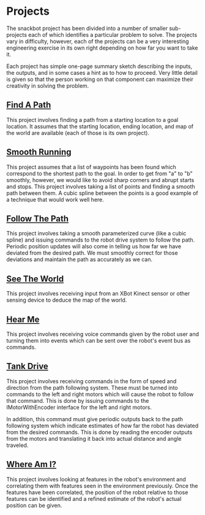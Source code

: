 # Projects

The snackbot project has been divided into a number of smaller sub-projects
each of which identifies a particular problem to solve.  The projects vary in
difficulty, however, each of the projects can be a very interesting engineering
exercise in its own right depending on how far you want to take it.

Each project has simple one-page summary sketch describing the inputs, the
outputs, and in some cases a hint as to how to proceed.  Very little detail is
given so that the person working on that component can maximize their
creativity in solving the problem.

## [Find A Path](project-find-a-path.html)

This project involves finding a path from a starting location to a goal
location.  It assumes that the starting location, ending location, and map
of the world are available (each of those is its own project).

## [Smooth Running](project-smooth-running.html)

This project assumes that a list of waypoints has been found which correspond to
the shortest path to the goal.  In order to get from "a" to "b" smoothly,
however, we would like to avoid sharp corners and abrupt starts and stops.
This project involves taking a list of points and finding a smooth path between
them.  A cubic spline between the points is a good example of a technique that
would work well here.

## [Follow The Path](project-follow-the-path.html)

This project involves taking a smooth parameterized curve (like a cubic spline)
and issuing commands to the robot drive system to follow the path.  Periodic
position updates will also come in telling us how far we have deviated from
the desired path.  We must smoothly correct for those deviations and maintain
the path as accurately as we can.


## [See The World](project-see-the-world.html)

This project involves receiving input from an XBot Kinect sensor or other
sensing device to deduce the map of the world.

## [Hear Me](project-hear-me.html)

This project involves receiving voice commands given by the robot user and
turning them into events which can be sent over the robot's event bus as
commands.

## [Tank Drive](project-tank-drive.html)

This project involves receiving commands in the form of speed and direction
from the path following system.  These must be turned into commands to the left
and right motors which will cause the robot to follow that command.  This is
done by issuing commands to the IMotorWithEncoder interface for the left and
right motors.

In addition, this command must give periodic outputs back to the path following
system which indicate estimates of how far the robot has deviated from
the desired commands.  This is done by reading the encoder outputs from the
motors and translating it back into actual distance and angle traveled.

## [Where Am I?](project-where-am-i.html)

This project involves looking at features in the robot's environment and
correlating them with features seen in the environment previously.  Once the
features have been correlated, the position of the robot relative to those
features can be identified and a refined estimate of the robot's actual
position can be given.
